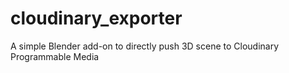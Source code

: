 # cloudinary_exporter
A simple Blender add-on to directly push 3D scene to Cloudinary Programmable Media
